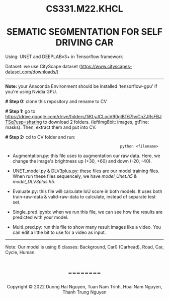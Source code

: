 <!-- Title -->
<h1 align="center"><b>CS331.M22.KHCL</b></h1>
<h1 align="center"><b>SEMATIC SEGMENTATION FOR SELF DRIVING CAR</b></h1>

Using: UNET and DEEPLABv3+ in Tensorflow framework

Dataset: we use CityScape dataset (https://www.cityscapes-dataset.com/downloads/)

---------------------------------------------------------------------------------------------

**Note:** your Anaconda Environment should be installed 'tensorflow-gpu' if you're using Nvidia GPU.

**# Step 0:** clone this repository and rename to CV

**# Step 1:** go to https://drive.google.com/drive/folders/1iKLyJCLocV90glBT67hvCnZJRsFBJTSq?usp=sharing to download 2 folders.
(leftImg8bit: images, gtFine: masks). Then, extract them and put into CV.

**# Step 2:** cd to CV folder and run: 

                                                       python <filename>

+ Augmentation.py: this file uses to augmentation our raw data. Here, we change the image's brightness up (+30, +60) and down (-20, -40).

+ UNET_model.py & DLV3plus.py: these files are our model training files. When run these files sequencely, we have _model_Unet.h5_ & _model_DLV3plus.h5_.

+ Evaluate.py: this file will calculate IoU score in both models. It uses both train-raw-data & valid-raw-data to calculate, instead of separate test set.

+ Single_pred.ipynb: when we run this file, we can see how the results are predicted with your model.

+ Multi_pred.py: run this file to show many result images like a video. You can edit a little bit to use for a video as input.
           
------------------------------------------------------------------------------------------------

Note: Our model is using 6 classes: Background, Car0 (Carhead), Road, Car, Cycle, Human.

<h1 align="center"><b>--------</b></h1>

<!-- Footer -->
<p align='center'>Copyright © 2022 Duong Hai Nguyen, Tuan Nam Trinh, Hoai Nam Nguyen, Thanh Trung Nguyen</p>

